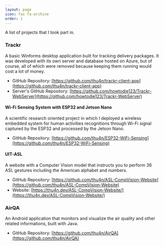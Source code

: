 ```yaml
---
layout: page
icon: fas fa-archive
order: 1
---
```

A list of projects that I took part in.

### Trackr
A basic Winforms desktop application built for tracking delivery packages. It was developed with its own server and database hosted on Azure, but of course, all of which were removed because keeping them running would cost a lot of money.

- GitHub Repository: [https://github.com/thu4n/trackr-client-app](https://github.com/thu4n/trackr-client-app)
- Server's GitHub Repository: [https://github.com/howtodie123/Trackr-WebServer](https://github.com/howtodie123/Trackr-WebServer)

#### Wi-Fi Sensing System with ESP32 and Jetson Nano
A scientific research oriented project in which I deployed  a wireless embedded system for human activities recognitions  through Wi-Fi signal captured by the ESP32 and processed by the Jetson Nano.

- GitHub Repository: [https://github.com/thu4n/ESP32-WiFi-Sensing](https://github.com/thu4n/ESP32-WiFi-Sensing)

#### UIT-ASL
A website with a Computer Vision model that instructs you to perform 36 ASL gestures including the American alphabet and numbers.

- GitHub Repository: [https://github.com/thu4n/ASL-CompVision-Website](https://github.com/thu4n/ASL-CompVision-Website)
- Website: [https://thu4n.dev/ASL-CompVision-Website/](https://thu4n.dev/ASL-CompVision-Website/)

### AirQA
An Android application that monitors and visualize the air quality and other related informations, built with Java.

- GitHub Repository: [https://github.com/thu4n/AirQA](https://github.com/thu4n/AirQA)

